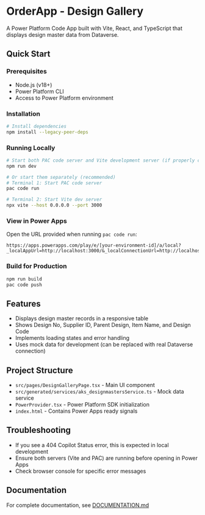 # OrderApp - Design Gallery

A Power Platform Code App built with Vite, React, and TypeScript that displays design master data from Dataverse.

## Quick Start

### Prerequisites
- Node.js (v18+)
- Power Platform CLI
- Access to Power Platform environment

### Installation
```bash
# Install dependencies
npm install --legacy-peer-deps
```

### Running Locally
```bash
# Start both PAC code server and Vite development server (if properly configured)
npm run dev

# Or start them separately (recommended)
# Terminal 1: Start PAC code server
pac code run

# Terminal 2: Start Vite dev server
npx vite --host 0.0.0.0 --port 3000
```

### View in Power Apps
Open the URL provided when running `pac code run`:
```
https://apps.powerapps.com/play/e/[your-environment-id]/a/local?_localAppUrl=http://localhost:3000/&_localConnectionUrl=http://localhost:8080/
```

### Build for Production
```bash
npm run build
pac code push
```

## Features
- Displays design master records in a responsive table
- Shows Design No, Supplier ID, Parent Design, Item Name, and Design Code
- Implements loading states and error handling
- Uses mock data for development (can be replaced with real Dataverse connection)

## Project Structure
- `src/pages/DesignGalleryPage.tsx` - Main UI component
- `src/generated/services/aks_designmastersService.ts` - Mock data service
- `PowerProvider.tsx` - Power Platform SDK initialization
- `index.html` - Contains Power Apps ready signals

## Troubleshooting
- If you see a 404 Copilot Status error, this is expected in local development
- Ensure both servers (Vite and PAC) are running before opening in Power Apps
- Check browser console for specific error messages

## Documentation
For complete documentation, see [DOCUMENTATION.md](./DOCUMENTATION.md)
